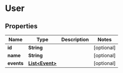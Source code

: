 # User

## Properties
Name | Type | Description | Notes
------------ | ------------- | ------------- | -------------
**id** | **String** |  |  [optional]
**name** | **String** |  |  [optional]
**events** | [**List&lt;Event&gt;**](Event.md) |  |  [optional]
